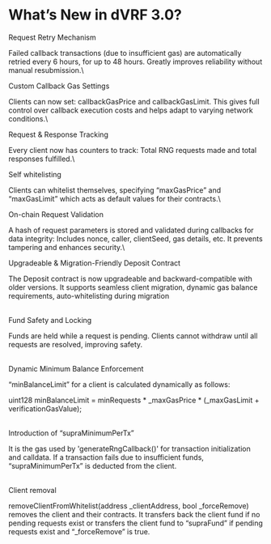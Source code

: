 # What’s New in dVRF 3.0?

Request Retry Mechanism

Failed callback transactions (due to insufficient gas) are automatically retried every 6 hours, for up to 48 hours. Greatly improves reliability without manual resubmission.\


Custom Callback Gas Settings

Clients can now set: callbackGasPrice and callbackGasLimit. This gives full control over callback execution costs and helps adapt to varying network conditions.\


Request & Response Tracking

Every client now has counters to track: Total RNG requests made and total responses fulfilled.\


Self whitelisting

Clients can whitelist themselves, specifying “maxGasPrice” and “maxGasLimit” which acts as default values for their contracts.\


On-chain Request Validation

A hash of request parameters is stored and validated during callbacks for data integrity: Includes nonce, caller, clientSeed, gas details, etc. It prevents tampering and enhances security.\


Upgradeable & Migration-Friendly Deposit Contract

The Deposit contract is now upgradeable and backward-compatible with older versions. It supports seamless client migration, dynamic gas balance requirements, auto-whitelisting during migration

\
Fund Safety and Locking

Funds are held while a request is pending. Clients cannot withdraw until all requests are resolved, improving safety.

\
Dynamic Minimum Balance Enforcement

“minBalanceLimit” for a client is calculated dynamically as follows:

uint128 minBalanceLimit = minRequests \* \_maxGasPrice \* (\_maxGasLimit +  verificationGasValue);

\
Introduction of “supraMinimumPerTx”

It is the gas used by 'generateRngCallback()' for transaction initialization and calldata. If a transaction fails due to insufficient funds, “supraMinimumPerTx” is deducted from the client.

\
Client removal

removeClientFromWhitelist(address \_clientAddress, bool \_forceRemove) removes the client and their contracts. It transfers back the client fund if no pending requests exist or transfers the client fund to “supraFund” if pending requests exist and “\_forceRemove” is true.
